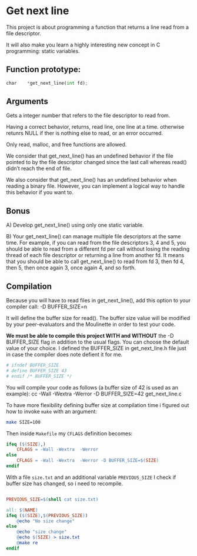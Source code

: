 # Get next line
This project is about programming a function that returns a line
read from a file descriptor.

It will also make you learn a highly interesting new concept in C programming: static variables.

## Function prototype:

``` python
char	*get_next_line(int fd);
```

## Arguments
Gets a integer number that refers to the file descriptor to read from.

Having a correct behavior, returns, read line, one line at a time. otherwise retunrs NULL if ther is nothing else to read, or an error occurred.

Only read, malloc, and free functions are allowed.


We consider that get_next_line() has an undefined behavior if the file pointed to by the file descriptor changed since the last call whereas read() didn’t reach the end of file.

We also consider that get_next_line() has an undefined behavior when reading
a binary file. However, you can implement a logical way to handle this behavior if you want to.

## Bonus
A) Develop get_next_line() using only one static variable.

B) Your get_next_line() can manage multiple file descriptors at the same time.  For example, if you can read from the file descriptors 3, 4 and 5, you should be able to read from a different fd per call without losing the reading thread of each file descriptor or returning a line from another fd.  It means that you should be able to call get_next_line() to read from fd 3, then fd 4, then 5, then once again 3, once again 4, and so forth.

## Compilation

Because you will have to read files in get_next_line(), add this option to your compiler call: -D BUFFER_SIZE=n

It will define the buffer size for read().  The buffer size value will be modified by your peer-evaluators and the Moulinette in order to test your code.

**We must be able to compile this project WITH and WITHOUT** the -D BUFFER_SIZE flag in addition to the usual flags. You can choose the default value of your choice. I defined the BUFFER_SIZE in get_next_line.h file just in case the compiler does note defient it for me.

```Makefile
# ifndef BUFFER_SIZE
# define BUFFER_SIZE 43
# endif /* BUFFER_SIZE */
```

You will compile your code as follows (a buffer size of 42 is used as an example): cc -Wall -Wextra -Werror -D BUFFER_SIZE=42 get_next_line.c

To have more flexibility defining buffer size at compilation time i figured out how to invoke `make` with an argument:

```bash
make SIZE=100
```

Then inside `Makefile` my `CFLAGS` definition becomes:

```Makefile
ifeq ($(SIZE),)
	CFLAGS = -Wall -Wextra  -Werror
else
 	CFLAGS = -Wall -Wextra  -Werror -D BUFFER_SIZE=$(SIZE)
endif
```

With a file `size.txt` and an additional variable `PREVIOUS_SIZE` I check if buffer size has changed, so i need to recompile.

```Makefile

PREVIOUS_SIZE=$(shell cat size.txt)

all: $(NAME) 
ifeq ($(SIZE),$(PREVIOUS_SIZE))
	@echo "No size change"
else
	@echo "size change"
	@echo $(SIZE) > size.txt
	@make re
endif
```

